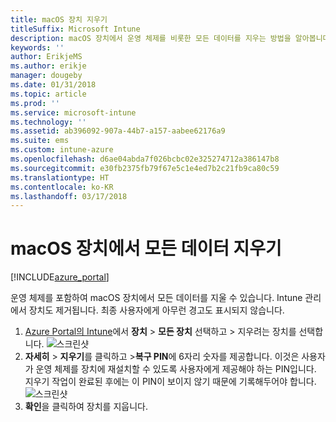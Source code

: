 ```yaml
---
title: macOS 장치 지우기
titleSuffix: Microsoft Intune
description: macOS 장치에서 운영 체제를 비롯한 모든 데이터를 지우는 방법을 알아봅니다.
keywords: ''
author: ErikjeMS
ms.author: erikje
manager: dougeby
ms.date: 01/31/2018
ms.topic: article
ms.prod: ''
ms.service: microsoft-intune
ms.technology: ''
ms.assetid: ab396092-907a-44b7-a157-aabee62176a9
ms.suite: ems
ms.custom: intune-azure
ms.openlocfilehash: d6ae04abda7f026bcbc02e325274712a386147b8
ms.sourcegitcommit: e30fb2375fb79f67e5c1e4ed7b2c21fb9ca80c59
ms.translationtype: HT
ms.contentlocale: ko-KR
ms.lasthandoff: 03/17/2018
---
```

# <a name="erase-all-data-from-a-macos-device"></a>macOS 장치에서 모든 데이터 지우기

[!INCLUDE[azure_portal](./includes/azure_portal.md)]

운영 체제를 포함하여 macOS 장치에서 모든 데이터를 지울 수 있습니다. Intune 관리에서 장치도 제거됩니다. 최종 사용자에게 아무런 경고도 표시되지 않습니다.

1. [Azure Portal의 Intune](https://aka.ms/intuneportal)에서 **장치** > **모든 장치** 선택하고 > 지우려는 장치를 선택합니다.
![스크린샷](./media/device-erase/choosedevice.png)
2. **자세히** > **지우기**를 클릭하고 >**복구 PIN**에 6자리 숫자를 제공합니다. 이것은 사용자가 운영 체제를 장치에 재설치할 수 있도록 사용자에게 제공해야 하는 PIN입니다. 지우기 작업이 완료된 후에는 이 PIN이 보이지 않기 때문에 기록해두어야 합니다.
![스크린샷](./media/device-erase/providepin.png)
3. **확인**을 클릭하여 장치를 지웁니다.
